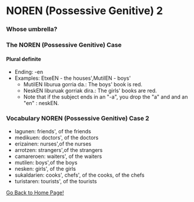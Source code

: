 # NOREN (Possessive Genitive) 2
### Whose umbrella?

### The NOREN (Possessive Genitive) Case
#### Plural definite
* Ending: -en
* Examples: EtxeEN - the houses',MutilEN - boys'
    * MutilEN liburua gorria da.: The boys' book is red.
    * NeskEN liburuak gorriak dira.: The girls' books are red.
    * Note that if the subject ends in an "-a", you drop the "a" and and an "en" : neskEN.

### Vocabulary NOREN (Possessive Genitive) Case 2
* lagunen: friends', of the friends
* medikuen: doctors', of the doctors
* erizainen: nurses',of the nurses
* arrotzen: strangers',of the strangers
* camareroen: waiters', of the waiters
* mutilen: boys',of the boys
* nesken: girls', of the girls
* sukaldarien: cooks', chefs', of the cooks, of the chefs
* turistaren: tourists', of the tourists



[ Go Back to Home Page!](..)
